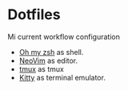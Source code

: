 # Dotfiles

Mi current workflow configuration

* [Oh my zsh](https://ohmyz.sh) as shell.
* [NeoVim](https://neovim.io) as editor.
* [tmux](https://github.com/tmux/tmux/wiki) as tmux
* [Kitty](https://sw.kovidgoyal.net/kitty/) as terminal emulator.
